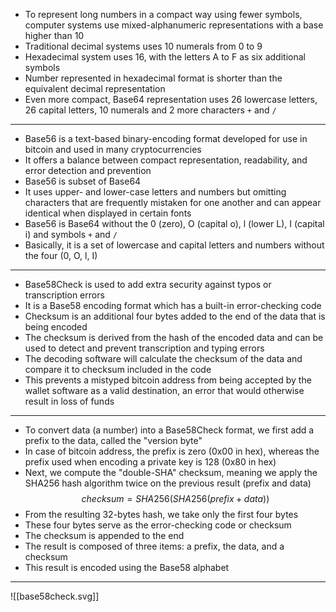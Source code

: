 - To represent long numbers in a compact way using fewer symbols, computer systems use mixed-alphanumeric representations with a base higher than 10
- Traditional decimal systems uses 10 numerals from 0 to 9
- Hexadecimal system uses 16, with the letters A to F as six additional symbols
- Number represented in hexadecimal format is shorter than the equivalent decimal representation
- Even more compact, Base64 representation uses 26 lowercase letters, 26 capital letters, 10 numerals and 2 more characters `+` and `/`
---
- Base56 is a text-based binary-encoding format developed for use in bitcoin and used in many cryptocurrencies
- It offers a balance between compact representation, readability, and error detection and prevention
- Base56 is subset of Base64
- It uses upper- and lower-case letters and numbers but omitting characters that are frequently mistaken for one another and can appear identical when displayed in certain fonts
- Base56 is Base64 without the 0 (zero), O (capital o), l (lower L), I (capital i) and symbols `+` and `/`
- Basically, it is a set of lowercase and capital letters and numbers without the four (0, O, l, I)
---
- Base58Check is used to add extra security against typos or transcription errors
- It is a Base58 encoding format which has a built-in error-checking code
- Checksum is an additional four bytes added to the end of the data that is being encoded
- The checksum is derived from the hash of the encoded data and can be used to detect and prevent transcription and typing errors
- The decoding software will calculate the checksum of the data and compare it to checksum included in the code
- This prevents a mistyped bitcoin address from being accepted by the wallet software as a valid destination, an error that would otherwise result in loss of funds
---
- To convert data (a number) into a Base58Check format, we first add a prefix to the data, called the "version byte"
- In case of bitcoin address, the prefix is zero (0x00 in hex), whereas the prefix used when encoding a private key is 128 (0x80 in hex)
- Next, we compute the "double-SHA" checksum, meaning we apply the SHA256 hash algorithm twice on the previous result (prefix and data)
$$checksum = SHA256(SHA256(prefix+data))$$
- From the resulting 32-bytes hash, we take only the first four bytes
- These four bytes serve as the error-checking code or checksum
- The checksum is appended to the end
- The result is composed of three items: a prefix, the data, and a checksum
- This result is encoded using the Base58 alphabet
---
![[base58check.svg]]